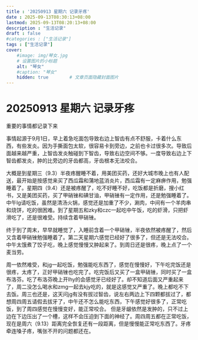 ```yaml
---
title : '20250913 星期六 记录牙疼'
date : 2025-09-13T08:30:13+08:00
lastmod: 2025-09-13T08:20:13+08:00
description : "生活记录" 
draft : false    
#categories : ["生活记录"]
tags : ["生活记录"]
cover: 
    #image: img/琴女.jpg
    # 设置图片的小标题
    alt: "琴女"
    #caption: "琴女"
    hidden: true        # 文章页面隐藏封面图片
---
```


# 20250913 星期六 记录牙疼

重要的事情都记录下来

事情起源于9月1日，早上着急吃面包导致右边上智齿有点不舒服，卡着什么东西，有些发炎。因为手撕面包太软，很容易卡到旁边，之前也卡过很多次。导致后面越来越严重，上智齿发炎触碰到下智齿，导致右边空间不够。一度导致右边上下智齿都发炎，肿的比旁边的牙齿都高，牙齿根本无法咬合。

大概是到星期三（9.3）半夜疼醒睡不着，用美团买药，还好大城市晚上也有人配送，最开始是按感觉来买了西瓜霜和蒲地蓝消炎片，西瓜霜有一定麻痹作用，勉强睡着了。星期四（9.4）还是被疼醒了，吃不好睡不好，吃饭都是折磨，搜小红书，又是美团买药，买了甲硝锉和碘甘油，甲硝锉有一定作用，还是勉强睡着了。中午lg请吃饭，虽然是清汤火锅，感觉还是加重了不少，涮肉，中间有一个羊肉串和烧饼，吃的很困难。到了星期五和zky和czc一起吃中午饭，吃的虾滑，只把虾滑吃了，还是很难受。持续含着甲硝锉。

终于到了周末，早早就睡觉了，入睡前含着一个甲硝锉，半夜依然被疼醒了，然后又含着甲硝锉勉强睡着了。第二天星期六感觉已经好了很多了，但还是无法咬合。中午太饿煮了饺子吃，晚上感觉慢慢又肿起来了。到周日还是很疼，晚上点了一个麦当劳。

周一依然难受，和jg一起吃饭，勉强能吃东西了，感觉在慢慢好，下午吃完饭还是很疼，太疼了，正好甲硝锉也吃完了。吃完饭后又买了一盒甲硝锉，同时买了一盒布洛芬。吃了布洛芬晚上开lhy的会感觉牙已经好了。却不知道后面又严重起来了，周二没怎么喝水和zmg一起去kjy吃的，就是这感觉又严重了。晚上都吃不下去饭。周三也还是，这天问jg有没有拔过智齿，说左右两边上下四颗都拔过了，都想周四周五请假去拔牙了，中午还不怎么能吃东西，下午感觉好很多了，正常吃饭，到了周四感觉在慢慢变好，能正常咬合。 但是牙龈依然是发肿的，只不过上边在下边压出了一个槽，这样不会压迫到下面的神经了。周四周五都在正常吃饭，现在是周六（9.13）距离完全恢复还有一段距离，但是慢慢能正常吃东西了。牙疼牵连嗓子疼，嘴张不开的问题都还在。

